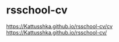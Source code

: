 # rsschool-cv

https://Kattusshka.github.io/rsschool-cv/cv
https://Kattusshka.github.io/rsschool-cv/
